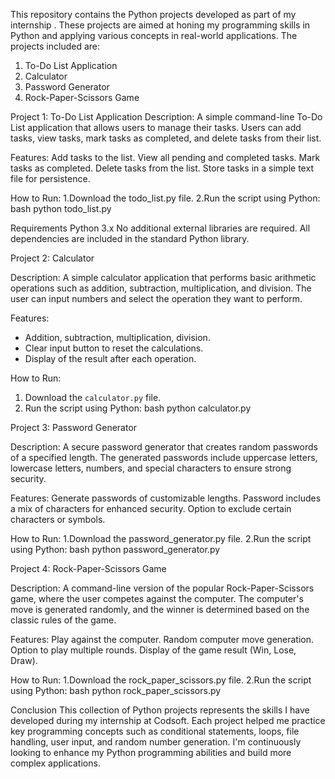 This repository contains the Python projects developed as part of my internship .
These projects are aimed at honing my programming skills in Python and applying various concepts in real-world applications.
The projects included are:
1. To-Do List Application
2. Calculator  
3. Password Generator
4. Rock-Paper-Scissors Game
   
Project 1: To-Do List Application
Description:
A simple command-line To-Do List application that allows users to manage their tasks.
Users can add tasks, view tasks, mark tasks as completed, and delete tasks from their list.

Features:
Add tasks to the list.
View all pending and completed tasks.
Mark tasks as completed.
Delete tasks from the list.
Store tasks in a simple text file for persistence.

How to Run:
1.Download the todo_list.py file.
2.Run the script using Python:
bash
python todo_list.py

Requirements
Python 3.x
No additional external libraries are required. All dependencies are included in the standard Python library.


Project 2: Calculator

Description:
A simple calculator application that performs basic arithmetic operations such as addition, subtraction,
multiplication, and division. The user can input numbers and select the operation they want to perform.

Features:
- Addition, subtraction, multiplication, division.
- Clear input button to reset the calculations.
- Display of the result after each operation.

How to Run:
1. Download the `calculator.py` file.
2. Run the script using Python:
   bash
   python calculator.py

 Project 3: Password Generator
 
Description:
A secure password generator that creates random passwords of a specified length. 
The generated passwords include uppercase letters, lowercase letters, numbers,
and special characters to ensure strong security.

Features:
Generate passwords of customizable lengths.
Password includes a mix of characters for enhanced security.
Option to exclude certain characters or symbols.

How to Run:
1.Download the password_generator.py file.
2.Run the script using Python:
bash
python password_generator.py

Project 4: Rock-Paper-Scissors Game

Description:
A command-line version of the popular Rock-Paper-Scissors game, where the user competes against the computer.
The computer's move is generated randomly, and the winner is determined based on the classic rules of the game.

Features:
Play against the computer.
Random computer move generation.
Option to play multiple rounds.
Display of the game result (Win, Lose, Draw).

How to Run:
1.Download the rock_paper_scissors.py file.
2.Run the script using Python:
bash
python rock_paper_scissors.py

Conclusion
This collection of Python projects represents the skills I have developed during my internship at Codsoft. 
Each project helped me practice key programming concepts such as conditional statements, loops, file handling,
user input, and random number generation. I'm continuously looking to enhance my Python programming abilities 
and build more complex applications.

